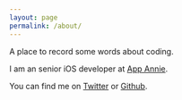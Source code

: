 ```yaml
---
layout: page
permalink: /about/
---
```


A place to record some words about coding.

I am an senior iOS developer at [App Annie](https://www.appannie.com/).

You can find me on [Twitter](https://twitter.com/zxhfirefox) or [Github](https://github.com/zxhfirefox).
